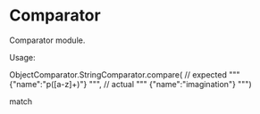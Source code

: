 # Comparator

Comparator module.

Usage:

  ObjectComparator.StringComparator.compare(
  // expected
  """
    {"name":"p([a-z]+)"}
  """,
  // actual
  """
    {"name":"imagination"}
  """)

  match



